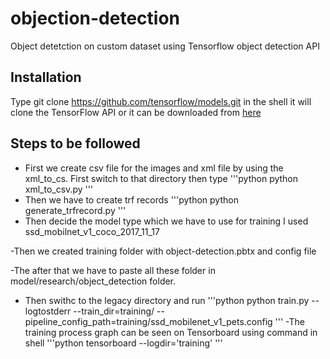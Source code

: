 # objection-detection
Object detetction on custom dataset using Tensorflow object detection API

## Installation
Type git clone https://github.com/tensorflow/models.git in the shell it will clone the TensorFlow API or it can be downloaded from [here](https://github.com/tensorflow/models)

## Steps to be followed

- First we create csv file for the images and xml file by using the xml_to_cs. First switch to that directory then type
'''python
python xml_to_csv.py
'''
- Then we have to create trf records
'''python
python generate_trfrecord.py
'''
- Then decide the model type which we have to use for training I used ssd_mobilnet_v1_coco_2017_11_17

-Then we created training folder with object-detection.pbtx and config file

-The after that we have to paste all these folder in model/research/object_detection folder.

- Then swithc to the legacy directory and run
'''python
python train.py --logtostderr --train_dir=training/ --pipeline_config_path=training/ssd_mobilenet_v1_pets.config
'''
-The training process graph can be seen on Tensorboard using command in shell
'''python
tensorboard --logdir='training'
'''
